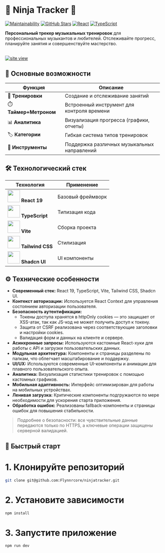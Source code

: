 # 🎵 Ninja Tracker 🎵

[![Maintainability](https://qlty.sh/badges/b6125dc0-85ac-41f3-8270-ae761025c432/maintainability.svg)](https://qlty.sh/gh/Flynnrcore/projects/ninjatracker)
[![GitHub Stars](https://img.shields.io/github/stars/Flynnrcore/ninjatracker?style=social)](https://github.com/Flynnrcore/ninjatracker/stargazers)
[![React](https://img.shields.io/badge/React-19-%2361DAFB)](https://react.dev/)
[![TypeScript](https://img.shields.io/badge/TypeScript-5.0-%233178C6)](https://www.typescriptlang.org/)

**Персональный трекер музыкальных тренировок** для профессиональных музыкантов и любителей.
Отслеживайте прогресс, планируйте занятия и совершенствуйте мастерство.

<br/>
<a href='https://ninjatracker.vercel.app' target='_blank'><img src='https://i.postimg.cc/hjjqMV1z/temp-Image-QClbe-S.avif' border='0' alt='site view'/></a>
<br/>

## 🌟 Основные возможности

| Функция                | Описание                                    |
| ---------------------- | ------------------------------------------- |
| 🎯 **Тренировки**      | Создание и отслеживание занятий             |
| ⏱️ **Таймер+Метроном** | Встроенный инструмент для контроля времени  |
| 📊 **Аналитика**       | Визуализация прогресса (графики, отчеты)    |
| 🏷️ **Категории**       | Гибкая система типов тренировок             |
| 🎸 **Инструменты**     | Поддержка различных музыкальных направлений |



## 🛠 Технологический стек

<div align="center">
  
| Технология | Применение |
|------------|------------|
| <img src="https://cdn.worldvectorlogo.com/logos/react-2.svg" width="40"> **React 19** | Базовый фреймворк |
| <img src="https://cdn.worldvectorlogo.com/logos/typescript.svg" width="40"> **TypeScript** | Типизация кода |
| <img src="https://cdn.worldvectorlogo.com/logos/vitejs.svg" width="40"> **Vite** | Сборка проекта |
| <img src="https://cdn.worldvectorlogo.com/logos/tailwindcss.svg" width="40"> **Tailwind CSS** | Стилизация |
| <img src="https://shadcn.com/favicon.ico" width="40"> **Shadcn UI** | UI компоненты |

</div>

## ⚙️ Технические особенности

- **Современный стек:** React 19, TypeScript, Vite, Tailwind CSS, Shadcn UI.
- **Контекст авторизации:** Используется React Context для управления состоянием авторизации пользователя.
- **Безопасность аутентификации:**
  - Токены доступа хранятся в httpOnly cookies — это защищает от XSS-атак, так как JS-код не может получить доступ к токену.
  - Защита от CSRF реализована через соответствующие заголовки и настройки cookies.
  - Валидация форм и данных на клиенте и сервере.
- **Асинхронные запросы:** Используются кастомные React-хуки для работы с API и загрузки пользовательских данных.
- **Модульная архитектура:** Компоненты и страницы разделены по папкам, что облегчает масштабирование и поддержку.
- **UI/UX:** Используются современные UI-компоненты и анимации для плавного пользовательского опыта.
- **Аналитика:** Визуализация статистики тренировок с помощью кастомных графиков.
- **Мобильная адаптивность:** Интерфейс оптимизирован для работы на мобильных устройствах.
- **Ленивая загрузка:** Критические компоненты подгружаются по мере необходимости для ускорения старта приложения.
- **Обработка ошибок:** Реализованы fallback-компоненты и страницы ошибок для повышения стабильности.

> Подробнее о безопасности: все чувствительные данные передаются только по HTTPS, а ключевые операции защищены серверной валидацией.

## 🚀 Быстрый старт

# 1. Клонируйте репозиторий

```bash
git clone git@github.com:Flynnrcore/ninjatracker.git
```

# 2. Установите зависимости

```bash
npm install
```

# 3. Запустите приложение

```bash
npm run dev
```
